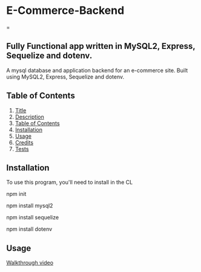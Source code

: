 # E-Commerce-Backend
=

## Fully Functional app written in MySQL2, Express, Sequelize and dotenv.

A mysql database and application backend for an e-commerce site. Built using MySQL2, Express, Sequelize and dotenv.

## Table of Contents

1. [Title](#project-title)
2. [Description](#description)
3. [Table of Contents](#table-of-contents)
4. [Installation](#installation)
5. [Usage](#usage)
6. [Credits](#credits)
8. [Tests](#tests)


## Installation

To use this program, you'll need to install in the CL

npm init

npm install mysql2

npm install sequelize

npm install dotenv

## Usage

[Walkthrough video](https://drive.google.com/file/d/1lVX2dmAMguaAUFVA_I12hJ8QJ1gg5ia_/view?usp=share_link)

